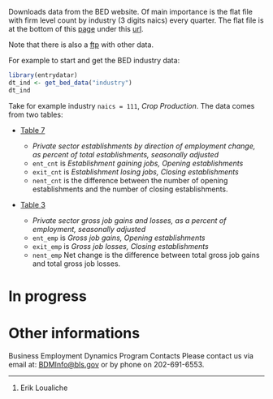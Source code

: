 Downloads data from the BED website. Of main importance is the flat file with firm level count by industry (3 digits naics) every quarter. The flat file is at the bottom of this [page](http://www.bls.gov/bdm/bdmind3.htm) under this [url](http://www.bls.gov/web/cewbd/bd_data_ind3.txt).

Note that there is also a [ftp](http://download.bls.gov/pub/time.series/bd/) with other data.

For example to start and get the BED industry data:

``` r
library(entrydatar)
dt_ind <- get_bed_data("industry")
dt_ind
```

Take for example industry `naics = 111`, *Crop Production*. The data comes from two tables:

+ [Table 7](https://www.bls.gov/web/cewbd/table7_1_ind3.txt)
  + *Private sector establishments by direction of employment change, as percent of total establishments, seasonally adjusted*
  + `ent_cnt` is *Establishment gaining jobs, Opening establishments*
  + `exit_cnt` is *Establishment losing jobs, Closing establishments*
  + `nent_cnt` is the difference between the number of opening establishments and the number of closing establishments. 
  
+ [Table 3](https://www.bls.gov/web/cewbd/table3_1_ind3.txt)
  + *Private sector gross job gains and losses, as a percent of employment, seasonally adjusted*
  + `ent_emp` is *Gross job gains, Opening establishments*
  + `exit_emp` is *Gross job losses, Closing establishments*
  + `nent_emp` Net change is the difference between total gross job gains and total gross job losses.


# In progress

# Other informations
Business Employment Dynamics Program Contacts
Please contact us via email at: BDMInfo@bls.gov or by phone on 202-691-6553.



------------------------------------------------------------------------

1.  Erik Loualiche
